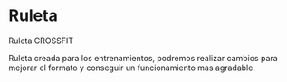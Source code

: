 # Ruleta
Ruleta CROSSFIT

Ruleta creada para los entrenamientos, podremos realizar cambios para mejorar el formato y conseguir un funcionamiento mas agradable.
